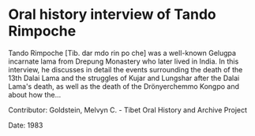 # Oral history interview of Tando Rimpoche  
Tando Rimpoche [Tib. dar mdo rin po che] was a well-known Gelugpa incarnate lama from Drepung Monastery who later lived in India. In this interview, he discusses in detail the events surrounding the death of the 13th Dalai Lama and the struggles of Kujar and Lungshar after the Dalai Lama's death, as well as the death of the Drönyerchemmo Kongpo and about how the... 

Contributor: Goldstein, Melvyn C. - Tibet Oral History and Archive Project  

Date:
1983  

